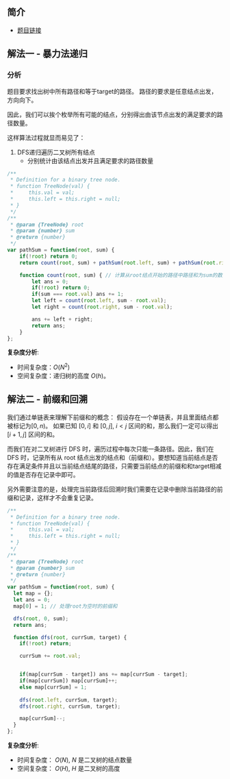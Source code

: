 ## 简介
- [题目链接](https://leetcode-cn.com/problems/path-sum-iii/)


## 解法一 - 暴力法递归
### 分析
题目要求找出树中所有路径和等于target的路径。
路径的要求是任意结点出发，方向向下。

因此，我们可以挨个枚举所有可能的结点，分别得出由该节点出发的满足要求的路径数量。

这样算法过程就显而易见了：
1. DFS递归遍历二叉树所有结点
    - 分别统计由该结点出发并且满足要求的路径数量

```javascript
/**
 * Definition for a binary tree node.
 * function TreeNode(val) {
 *     this.val = val;
 *     this.left = this.right = null;
 * }
 */
/**
 * @param {TreeNode} root
 * @param {number} sum
 * @return {number}
 */
var pathSum = function(root, sum) {
    if(!root) return 0;
    return count(root, sum) + pathSum(root.left, sum) + pathSum(root.right, sum);

    function count(root, sum) { // 计算从root结点开始的路径中路径和为sum的数量
        let ans = 0;
        if(!root) return 0;
        if(sum === root.val) ans += 1;
        let left = count(root.left, sum - root.val);
        let right = count(root.right, sum - root.val);

        ans += left + right;
        return ans;
    }
};

```

**复杂度分析**:
- 时间复杂度：$O(N^2)$
- 空间复杂度：递归树的高度 $O(h)$。

## 解法二 - 前缀和回溯
我们通过单链表来理解下前缀和的概念：
假设存在一个单链表，并且里面结点都被标记为$[0, n)$。
如果已知 $[0, i]$ 和 $[0, j],\ i < j$ 区间的和，那么我们一定可以得出 $[i+1, j]$ 区间的和。

而我们在对二叉树进行 DFS 时，遍历过程中每次只能一条路径。因此，我们在 DFS 时，记录所有从 root 结点出发的结点和（前缀和）。要想知道当前结点是否存在满足条件并且以当前结点结尾的路径，只需要当前结点的前缀和和target相减的值是否存在记录中即可。

另外需要注意的是，处理完当前路径后回溯时我们需要在记录中删除当前路径的前缀和记录，这样才不会重复记录。

```javascript
/**
 * Definition for a binary tree node.
 * function TreeNode(val) {
 *     this.val = val;
 *     this.left = this.right = null;
 * }
 */
/**
 * @param {TreeNode} root
 * @param {number} sum
 * @return {number}
 */
var pathSum = function(root, sum) {
  let map = {};
  let ans = 0;
  map[0] = 1; // 处理root为空时的前缀和

  dfs(root, 0, sum);
  return ans;

  function dfs(root, currSum, target) {
    if(!root) return;

    currSum += root.val;


    if(map[currSum - target]) ans += map[currSum - target];
    if(map[currSum]) map[currSum]++;
    else map[currSum] = 1;
    
    dfs(root.left, currSum, target);
    dfs(root.right, currSum, target);

    map[currSum]--;
  }
};

```

**复杂度分析**:
- 时间复杂度： $O(N)$, $N$ 是二叉树的结点数量
- 空间复杂度： $O(H)$, $H$ 是二叉树的高度